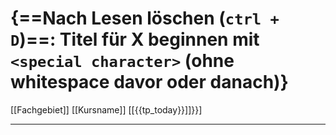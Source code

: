 # {==Nach Lesen löschen (`ctrl + D`)==: Titel für X beginnen mit `<special character>` (ohne whitespace davor oder danach)}
[[Fachgebiet]] [[Kursname]] [[{{tp_today}}]]}}]

---

